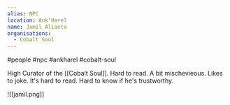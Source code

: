 ```yaml
---
alias: NPC
location: Ank'Harel
name: Jamil Alianta
organisations:
  - Cobalt Soul
---
```


#people #npc #ankharel #cobalt-soul 

High Curator of the [[Cobalt Soul]]. Hard to read. A bit mischevieous. Likes to joke. It's hard to read. Hard to know if he's trustworthy.

![[jamil.png]]